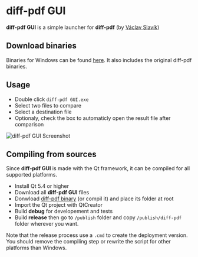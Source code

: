 # diff-pdf GUI
**diff-pdf GUI** is a simple launcher for **diff-pdf** (by [Václav Slavík](https://github.com/vslavik))

## Download binaries
Binaries for Windows can be found [here](http://dev.otmax.fr/diff-pdf_GUI.zip).
It also includes the original diff-pdf binaries.

## Usage
- Double click `diff-pdf GUI.exe`
- Select two files to compare
- Select a destination file
- Optionaly, check the box to automaticly open the result file after comparison

![diff-pdf GUI Screenshot](http://www.otmax.fr/images/img/upload/big/1424612522.png)

## Compiling from sources
Since **diff-pdf GUI** is made with the Qt framework, it can be compiled for all supported platforms.
- Install Qt 5.4 or higher
- Download all **diff-pdf GUI** files
- Donwload [diff-pdf binary](http://vslavik.github.io/diff-pdf/) (or compil it) and place its folder at root
- Import the Qt project with QtCreator
- Build **debug** for developement and tests
- Build **release** then go to `/publish` folder and copy `/publish/diff-pdf` folder wherever you want.

Note that the release process use a `.cmd` to create the deployment version. You should remove the compiling step or rewrite the script for other platforms than Windows.
